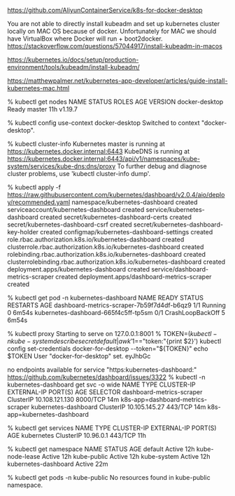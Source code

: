 https://github.com/AliyunContainerService/k8s-for-docker-desktop

You are not able to directly install kubeadm and set up kubernetes cluster locally on MAC OS because of docker. Unfortunately for MAC we should have VirtualBox where Docker will run + boot2docker.
https://stackoverflow.com/questions/57044917/install-kubeadm-in-macos

https://kubernetes.io/docs/setup/production-environment/tools/kubeadm/install-kubeadm/

https://matthewpalmer.net/kubernetes-app-developer/articles/guide-install-kubernetes-mac.html


 % kubectl get nodes
NAME             STATUS   ROLES    AGE   VERSION
docker-desktop   Ready    master   11h   v1.19.7

 % kubectl config use-context docker-desktop
Switched to context "docker-desktop".

 % kubectl cluster-info
Kubernetes master is running at https://kubernetes.docker.internal:6443
KubeDNS is running at https://kubernetes.docker.internal:6443/api/v1/namespaces/kube-system/services/kube-dns:dns/proxy
To further debug and diagnose cluster problems, use 'kubectl cluster-info dump'.

%  kubectl apply -f https://raw.githubusercontent.com/kubernetes/dashboard/v2.0.4/aio/deploy/recommended.yaml
namespace/kubernetes-dashboard created
serviceaccount/kubernetes-dashboard created
service/kubernetes-dashboard created
secret/kubernetes-dashboard-certs created
secret/kubernetes-dashboard-csrf created
secret/kubernetes-dashboard-key-holder created
configmap/kubernetes-dashboard-settings created
role.rbac.authorization.k8s.io/kubernetes-dashboard created
clusterrole.rbac.authorization.k8s.io/kubernetes-dashboard created
rolebinding.rbac.authorization.k8s.io/kubernetes-dashboard created
clusterrolebinding.rbac.authorization.k8s.io/kubernetes-dashboard created
deployment.apps/kubernetes-dashboard created
service/dashboard-metrics-scraper created
deployment.apps/dashboard-metrics-scraper created

% kubectl get pod -n kubernetes-dashboard
NAME                                         READY   STATUS             RESTARTS   AGE
dashboard-metrics-scraper-7b59f7d4df-b6qz9   1/1     Running            0          6m54s
kubernetes-dashboard-665f4c5ff-tp5sm         0/1     CrashLoopBackOff   5          6m54s

 % kubectl proxy
Starting to serve on 127.0.0.1:8001
% TOKEN=$(kubectl -n kube-system describe secret default| awk '$1=="token:"{print $2}')
kubectl config set-credentials docker-for-desktop --token="${TOKEN}"
echo $TOKEN
User "docker-for-desktop" set.
eyJhbGc

no endpoints available for service "https:kubernetes-dashboard:"
https://github.com/kubernetes/dashboard/issues/3322
 %  kubectl -n kubernetes-dashboard get svc -o wide
NAME                        TYPE        CLUSTER-IP       EXTERNAL-IP   PORT(S)    AGE   SELECTOR
dashboard-metrics-scraper   ClusterIP   10.108.121.130   <none>        8000/TCP   14m   k8s-app=dashboard-metrics-scraper
kubernetes-dashboard        ClusterIP   10.105.145.27    <none>        443/TCP    14m   k8s-app=kubernetes-dashboard

 % kubectl get services
NAME         TYPE        CLUSTER-IP   EXTERNAL-IP   PORT(S)   AGE
kubernetes   ClusterIP   10.96.0.1    <none>        443/TCP   11h
  
 % kubectl get namespace
NAME                   STATUS   AGE
default                Active   12h
kube-node-lease        Active   12h
kube-public            Active   12h
kube-system            Active   12h
kubernetes-dashboard   Active   22m

% kubectl get pods -n kube-public
No resources found in kube-public namespace.


